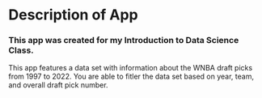# Description of App
### This app was created for my Introduction to Data Science Class.  
This app features a data set with information about the WNBA draft picks from 1997 to 2022. You are able to fitler the data set based on year, team, and overall draft pick number.
